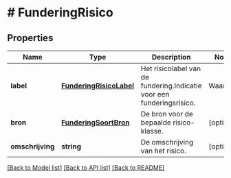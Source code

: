 # # FunderingRisico

## Properties

Name | Type | Description | Notes
------------ | ------------- | ------------- | -------------
**label** | [**FunderingRisicoLabel**](FunderingRisicoLabel.md) | Het risicolabel van de fundering.Indicatie voor een funderingsrisico. | Waarde | Omschrijving | | --- | --- | | &#x60;onbekend&#x60; | Risico klasse onbekend. | | &#x60;laag&#x60; | Laagste risico. | | &#x60;gemiddeld&#x60; | Gemiddeld risico. | | &#x60;hoog&#x60; | Hoogste risico. | | [optional]
**bron** | [**FunderingSoortBron**](FunderingSoortBron.md) | De bron voor de bepaalde risico-klasse. | [optional]
**omschrijving** | **string** | De omschrijving van het risico. | [optional]

[[Back to Model list]](../../README.md#models) [[Back to API list]](../../README.md#endpoints) [[Back to README]](../../README.md)
